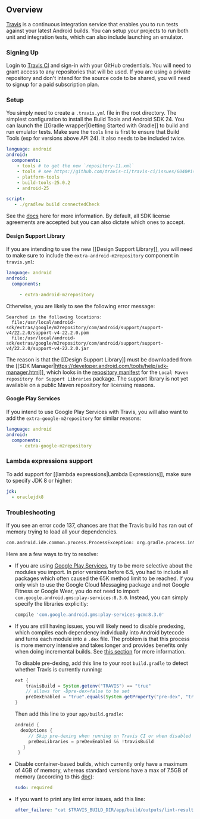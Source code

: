 ## Overview

[Travis](https://travis-ci.com/) is a continuous integration service that enables you to run tests against your latest Android builds.  You can setup your projects to run both unit and integration tests, which can also include launching an emulator.  

### Signing Up

Login to [Travis CI](https://travis-ci.com/) and sign-in with your GitHub credentials.  You will need to grant access to any repositories that will be used.  If you are using a private repository and don't intend for the source code to be shared, you will need to signup for a paid subscription plan.

### Setup

You simply need to create a `.travis.yml` file in the root directory.  The simplest configuration to install the Build Tools and Android SDK 24.   You can launch the [[Gradle wrapper|Getting Started with Gradle]] to build and run emulator tests.    Make sure the `tools` line is first to ensure that Build Tools (esp for versions above API 24).  It also needs to be included twice.

```yaml
language: android
android:
  components:
    - tools # to get the new `repository-11.xml`
    - tools # see https://github.com/travis-ci/travis-ci/issues/6040#issuecomment-219367943)
    - platform-tools
    - build-tools-25.0.2
    - android-25

script:
   - ./gradlew build connectedCheck
```

See the [docs](http://docs.travis-ci.com/user/languages/android/) here for more information.  By default, all SDK license agreements are accepted but you can also dictate which ones to accept.

#### Design Support Library

If you are intending to use the new [[Design Support Library]], you will need to make sure to include the `extra-android-m2repository` component in `travis.yml`:

```yaml
language: android
android:
  components:

     - extra-android-m2repository
```

Otherwise, you are likely to see the following error message:

```
Searched in the following locations:
  file:/usr/local/android-sdk/extras/google/m2repository/com/android/support/support-v4/22.2.0/support-v4-22.2.0.pom 
  file:/usr/local/android-sdk/extras/google/m2repository/com/android/support/support-v4/22.2.0/support-v4-22.2.0.jar
```

The reason is that the [[Design Support Library]] must be downloaded from the [[SDK Manager|https://developer.android.com/tools/help/sdk-manager.html]], which looks in the [repository manifest](https://dl-ssl.google.com/android/repository/addon.xml) for the `Local Maven repository for Support Libraries` package.  The support library is not yet available on a public Maven repository for licensing reasons.

#### Google Play Services

If you intend to use Google Play Services with Travis, you will also want to add the `extra-google-m2repository` for similar reasons:

```yaml
language: android
android:
  components:
     - extra-google-m2repository
```

### Lambda expressions support

To add support for [[lambda expressions|Lambda Expressions]], make sure to specify JDK 8 or higher:

```yaml
jdk:
  - oraclejdk8
```

### Troubleshooting

If you see an error code 137, chances are that the Travis build has ran out of memory trying to load all your dependencies.

```bash
com.android.ide.common.process.ProcessException: org.gradle.process.internal.ExecException: Process 'command '/usr/lib/jvm/java-7-oracle/bin/java'' finished with non-zero exit value 137
```

Here are a few ways to try to resolve:

- If you are using [Google Play Services](https://developers.google.com/android/guides/setup), try to be more selective about the modules you import.  In prior versions before 6.5, you had to include all packages which often caused the 65K method limit to be reached.  If you only wish to use the Google Cloud Messaging package and not Google Fitness or Google Wear, you do not need to import 
`com.google.android.gms:play-services:8.3.0`.  Instead, you can simply specify the libraries explicitly:

  ```gradle
  compile 'com.google.android.gms:play-services-gcm:8.3.0'
  ```

- If you are still having issues, you will likely need to disable predexing, which compiles each dependency individually into Android bytecode and turns each module into a `.dex` file.  The problem is that this process is more memory intensive and takes longer and provides benefits only when doing incremental builds.  See  [this section](http://tools.android.com/tech-docs/new-build-system/tips#TOC-Improving-Build-Server-performance.) for more information.

  To disable pre-dexing, add this line to your root `build.gradle` to detect whether Travis is currently running:

  ```java
  ext {
      travisBuild = System.getenv("TRAVIS") == "true"
      // allows for -Dpre-dex=false to be set
      preDexEnabled = "true".equals(System.getProperty("pre-dex", "true"))
  }
  ```

  Then add this line to your `app/build.gradle`:

   ```gradle
   android {
     dexOptions {
        // Skip pre-dexing when running on Travis CI or when disabled via -Dpre-dex=false.
        preDexLibraries = preDexEnabled && !travisBuild
      }
    }
   ```


- Disable container-based builds, which currently only have a maximum of 4GB of memory, whereas standard versions have a max of 7.5GB of memory (according to this [doc](https://docs.travis-ci.com/user/ci-environment/)):

  ```yaml
  sudo: required
  ```

- If you want to print any lint error issues, add this line:

  ```yaml
  after_failure: "cat $TRAVIS_BUILD_DIR/app/build/outputs/lint-results-debug.xml"
  ```
